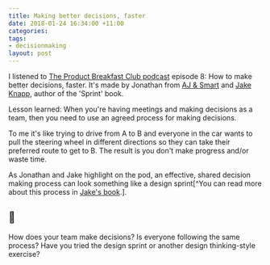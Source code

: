 ```yaml
---
title: Making better decisions, faster
date: 2018-01-24 16:34:00 +11:00
categories:
tags:
- decisionmaking
layout: post
---
```


I listened to [The Product Breakfast Club podcast](https://rss.simplecast.com/podcasts/3985/rss) episode 8: How to make better decisions, faster. It's made by Jonathan from [AJ & Smart](https://ajsmart.com) and [Jake Knapp](https://jakeknapp.com), author of the 'Sprint' book.

Lesson learned: When you're having meetings and making decisions as a team, then you need to use an agreed process for making decisions.

To me it's like trying to drive from A to B and everyone in the car wants to pull the steering wheel in different directions so they can take their preferred route to get to B. The result is you don't make progress and/or waste time.

As Jonathan and Jake highlight on the pod, an effective, shared decision making process can look something like a design sprint[^You can read more about this process in [Jake's book](https://www.thesprintbook.com).].

## 🤔
How does your team make decisions? Is everyone following the same process? Have you tried the design sprint or another design thinking-style exercise?
